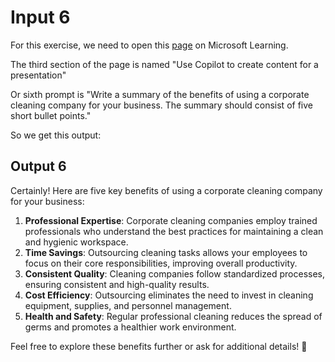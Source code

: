 # Input 6

For this exercise, we need to open this [page](https://microsoftlearning.github.io/mslearn-ai-fundamentals/Instructions/Labs/12-generative-ai.html) on Microsoft Learning.

The third section of the page is named "Use Copilot to create content for a presentation"

Or sixth prompt is "Write a summary of the benefits of using a corporate cleaning company for your business. The summary should consist of five short bullet points."

So we get this output:

## Output 6
Certainly! Here are five key benefits of using a corporate cleaning company for your business:

1. **Professional Expertise**: Corporate cleaning companies employ trained professionals who understand the best practices for maintaining a clean and hygienic workspace.
2. **Time Savings**: Outsourcing cleaning tasks allows your employees to focus on their core responsibilities, improving overall productivity.
3. **Consistent Quality**: Cleaning companies follow standardized processes, ensuring consistent and high-quality results.
4. **Cost Efficiency**: Outsourcing eliminates the need to invest in cleaning equipment, supplies, and personnel management.
5. **Health and Safety**: Regular professional cleaning reduces the spread of germs and promotes a healthier work environment.

Feel free to explore these benefits further or ask for additional details! 🌟